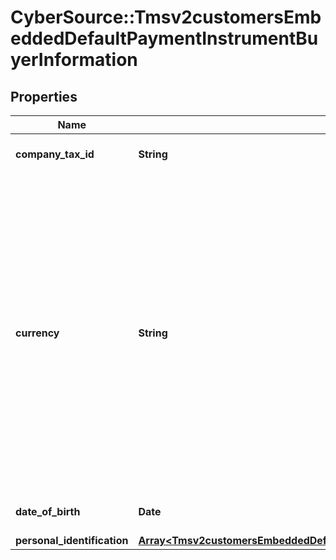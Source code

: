 # CyberSource::Tmsv2customersEmbeddedDefaultPaymentInstrumentBuyerInformation

## Properties
Name | Type | Description | Notes
------------ | ------------- | ------------- | -------------
**company_tax_id** | **String** | Company&#39;s tax identifier. This is only used for eCheck service.  | [optional] 
**currency** | **String** | Currency used for the order. Use the three-character I[ISO Standard Currency Codes.](http://apps.cybersource.com/library/documentation/sbc/quickref/currencies.pdf)  For an authorization reversal (&#x60;reversalInformation&#x60;) or a capture (&#x60;processingOptions.capture&#x60; is set to &#x60;true&#x60;), you must use the same currency that you used in your payment authorization request.  #### DCC for First Data Your local currency. For details, see the &#x60;currency&#x60; field description in [Dynamic Currency Conversion For First Data Using the SCMP API](http://apps.cybersource.com/library/documentation/dev_guides/DCC_FirstData_SCMP/DCC_FirstData_SCMP_API.pdf). # For details about currency as used in partial authorizations, see \&quot;Features for Debit Cards and Prepaid Cards\&quot; in the [Credit Card Services Using the SCMP API Guide](https://apps.cybersource.com/library/documentation/dev_guides/CC_Svcs_SCMP_API/html/)  | [optional] 
**date_of_birth** | **Date** | Date of birth of the customer. Format: YYYY-MM-DD  | [optional] 
**personal_identification** | [**Array&lt;Tmsv2customersEmbeddedDefaultPaymentInstrumentBuyerInformationPersonalIdentification&gt;**](Tmsv2customersEmbeddedDefaultPaymentInstrumentBuyerInformationPersonalIdentification.md) |  | [optional] 


